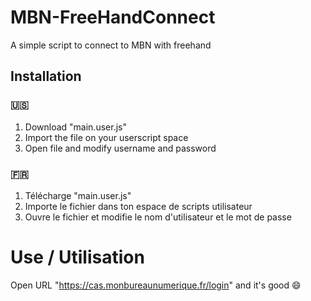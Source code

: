 # MBN-FreeHandConnect
A simple script to connect to MBN with freehand
## Installation
### 🇺🇸
1. Download "main.user.js"
2. Import the file on your userscript space
3. Open file and modify username and password
### 🇫🇷
1. Télécharge "main.user.js"
2. Importe le fichier dans ton espace de scripts utilisateur
3. Ouvre le fichier et modifie le nom d'utilisateur et le mot de passe

# Use / Utilisation
Open URL "https://cas.monbureaunumerique.fr/login" and it's good 😄

